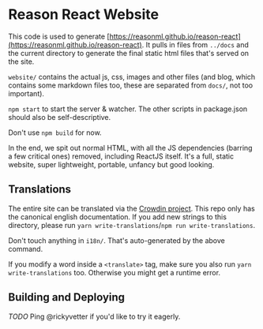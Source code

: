 # Reason React Website

This code is used to generate [https://reasonml.github.io/reason-react](https://reasonml.github.io/reason-react). It pulls in files from `../docs` and the current directory to generate the final static html files that's served on the site.

`website/` contains the actual js, css, images and other files (and blog, which contains some markdown files too, these are separated from `docs/`, not too important).

`npm start` to start the server & watcher. The other scripts in package.json should also be self-descriptive.

Don't use `npm build` for now.

In the end, we spit out normal HTML, with all the JS dependencies (barring a few critical ones) removed, including ReactJS itself. It's a full, static website, super lightweight, portable, unfancy but good looking.

## Translations

The entire site can be translated via the [Crowdin project](https://crowdin.com/project/reason-react). This repo only has the canonical english documentation. If you add new strings to this directory, please run `yarn write-translations`/`npm run write-translations`.

Don't touch anything in `i18n/`. That's auto-generated by the above command.

If you modify a word inside a `<translate>` tag, make sure you also run `yarn write-translations` too. Otherwise you might get a runtime error.

## Building and Deploying

*TODO*
Ping @rickyvetter if you'd like to try it eagerly.
